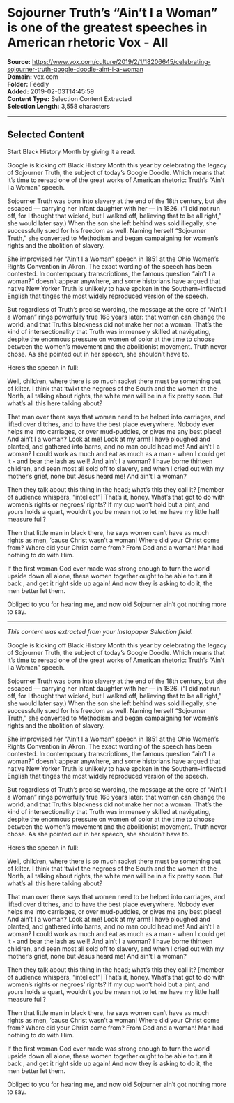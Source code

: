 # Sojourner Truth’s “Ain’t I a Woman” is one of the greatest speeches in American rhetoric Vox - All

**Source:** https://www.vox.com/culture/2019/2/1/18206645/celebrating-sojourner-truth-google-doodle-aint-i-a-woman  
**Domain:** vox.com  
**Folder:** Feedly  
**Added:** 2019-02-03T14:45:59  
**Content Type:** Selection Content Extracted  
**Selection Length:** 3,558 characters  


---

## Selected Content

Start Black History Month by giving it a read.

Google is kicking off Black History Month this year by celebrating the legacy of Sojourner Truth, the subject of today’s Google Doodle. Which means that it’s time to reread one of the great works of American rhetoric: Truth’s “Ain’t I a Woman” speech.

Sojourner Truth was born into slavery at the end of the 18th century, but she escaped — carrying her infant daughter with her — in 1826. (“I did not run off, for I thought that wicked, but I walked off, believing that to be all right,” she would later say.) When the son she left behind was sold illegally, she successfully sued for his freedom as well. Naming herself “Sojourner Truth,” she converted to Methodism and began campaigning for women’s rights and the abolition of slavery.

She improvised her “Ain’t I a Woman” speech in 1851 at the Ohio Women’s Rights Convention in Akron. The exact wording of the speech has been contested. In contemporary transcriptions, the famous question “ain’t I a woman?” doesn’t appear anywhere, and some historians have argued that native New Yorker Truth is unlikely to have spoken in the Southern-inflected English that tinges the most widely reproduced version of the speech.

But regardless of Truth’s precise wording, the message at the core of “Ain’t I a Woman” rings powerfully true 168 years later: that women can change the world, and that Truth’s blackness did not make her not a woman. That’s the kind of intersectionality that Truth was immensely skilled at navigating, despite the enormous pressure on women of color at the time to choose between the women’s movement and the abolitionist movement. Truth never chose. As she pointed out in her speech, she shouldn’t have to.

Here’s the speech in full:

Well, children, where there is so much racket there must be something out of kilter. I think that ‘twixt the negroes of the South and the women at the North, all talking about rights, the white men will be in a fix pretty soon. But what’s all this here talking about?

That man over there says that women need to be helped into carriages, and lifted over ditches, and to have the best place everywhere. Nobody ever helps me into carriages, or over mud-puddles, or gives me any best place! And ain’t I a woman? Look at me! Look at my arm! I have ploughed and planted, and gathered into barns, and no man could head me! And ain’t I a woman? I could work as much and eat as much as a man - when I could get it - and bear the lash as well! And ain’t I a woman? I have borne thirteen children, and seen most all sold off to slavery, and when I cried out with my mother’s grief, none but Jesus heard me! And ain’t I a woman?

Then they talk about this thing in the head; what’s this they call it? [member of audience whispers, “intellect”] That’s it, honey. What’s that got to do with women’s rights or negroes’ rights? If my cup won’t hold but a pint, and yours holds a quart, wouldn’t you be mean not to let me have my little half measure full?

Then that little man in black there, he says women can’t have as much rights as men, ‘cause Christ wasn’t a woman! Where did your Christ come from? Where did your Christ come from? From God and a woman! Man had nothing to do with Him.

If the first woman God ever made was strong enough to turn the world upside down all alone, these women together ought to be able to turn it back , and get it right side up again! And now they is asking to do it, the men better let them.

Obliged to you for hearing me, and now old Sojourner ain’t got nothing more to say.

---

*This content was extracted from your Instapaper Selection field.*

Google is kicking off Black History Month this year by celebrating the legacy of Sojourner Truth, the subject of today’s Google Doodle. Which means that it’s time to reread one of the great works of American rhetoric: Truth’s “Ain’t I a Woman” speech.

Sojourner Truth was born into slavery at the end of the 18th century, but she escaped — carrying her infant daughter with her — in 1826. (“I did not run off, for I thought that wicked, but I walked off, believing that to be all right,” she would later say.) When the son she left behind was sold illegally, she successfully sued for his freedom as well. Naming herself “Sojourner Truth,” she converted to Methodism and began campaigning for women’s rights and the abolition of slavery.

She improvised her “Ain’t I a Woman” speech in 1851 at the Ohio Women’s Rights Convention in Akron. The exact wording of the speech has been contested. In contemporary transcriptions, the famous question “ain’t I a woman?” doesn’t appear anywhere, and some historians have argued that native New Yorker Truth is unlikely to have spoken in the Southern-inflected English that tinges the most widely reproduced version of the speech.

But regardless of Truth’s precise wording, the message at the core of “Ain’t I a Woman” rings powerfully true 168 years later: that women can change the world, and that Truth’s blackness did not make her not a woman. That’s the kind of intersectionality that Truth was immensely skilled at navigating, despite the enormous pressure on women of color at the time to choose between the women’s movement and the abolitionist movement. Truth never chose. As she pointed out in her speech, she shouldn’t have to.

Here’s the speech in full:

Well, children, where there is so much racket there must be something out of kilter. I think that ‘twixt the negroes of the South and the women at the North, all talking about rights, the white men will be in a fix pretty soon. But what’s all this here talking about?

That man over there says that women need to be helped into carriages, and lifted over ditches, and to have the best place everywhere. Nobody ever helps me into carriages, or over mud-puddles, or gives me any best place! And ain’t I a woman? Look at me! Look at my arm! I have ploughed and planted, and gathered into barns, and no man could head me! And ain’t I a woman? I could work as much and eat as much as a man - when I could get it - and bear the lash as well! And ain’t I a woman? I have borne thirteen children, and seen most all sold off to slavery, and when I cried out with my mother’s grief, none but Jesus heard me! And ain’t I a woman?

Then they talk about this thing in the head; what’s this they call it? [member of audience whispers, “intellect”] That’s it, honey. What’s that got to do with women’s rights or negroes’ rights? If my cup won’t hold but a pint, and yours holds a quart, wouldn’t you be mean not to let me have my little half measure full?

Then that little man in black there, he says women can’t have as much rights as men, ‘cause Christ wasn’t a woman! Where did your Christ come from? Where did your Christ come from? From God and a woman! Man had nothing to do with Him.

If the first woman God ever made was strong enough to turn the world upside down all alone, these women together ought to be able to turn it back , and get it right side up again! And now they is asking to do it, the men better let them.

Obliged to you for hearing me, and now old Sojourner ain’t got nothing more to say.
